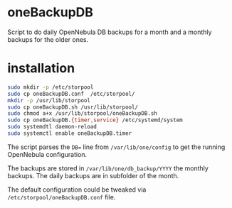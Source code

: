 oneBackupDB
===============================================================================

Script to do daily OpenNebula DB backups for a month and a monthly backups
for the older ones.

# installation

```bash
sudo mkdir -p /etc/storpool
sudo cp oneBackupDB.conf  /etc/storpool/
mkdir -p /usr/lib/storpool
sudo cp oneBackupDB.sh /usr/lib/storpool/
sudo chmod a+x /usr/lib/storpool/oneBackupDB.sh
sudo cp oneBackupDB.{timer,service} /etc/systemd/system
sudo systemdtl daemon-reload
sudo systemctl enable oneBackupDB.timer
```

The script parses the `DB=` line from `/var/lib/one/config` to get the running
OpenNebula configuration.

The backups are stored in `/var/lib/one/db_backup/YYYY` the monthly backups.
The daily backups are in subfolder of the month.

The default configuration could be tweaked via `/etc/storpool/oneBackupDB.conf` file.

